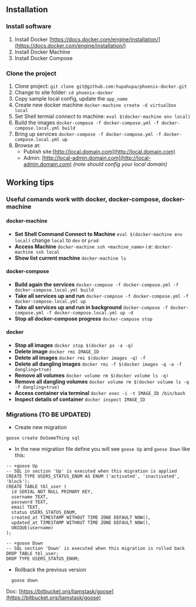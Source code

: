 ## Installation


### Install software

1. Install Docker [https://docs.docker.com/engine/installation/](https://docs.docker.com/engine/installation/)
2. Install Docker Machine
3. Install Docker Compose

### Clone the project

1. Clone project: `git clone git@github.com:hupahupa/phoenix-docker.git`
2. Change to site folder: `cd phoenix-docker`
3. Copy sample local config, update the `app_name`
4. Create new docker machine `docker-machine create -d virtualbox local`
5. Set Shell termial connect to machine: `eval $(docker-machine env local)`
6. Build the images `docker-compose -f docker-compose.yml -f docker-compose.local.yml build`
7. Bring up services `docker-compose -f docker-compose.yml -f docker-compose.local.yml up`
8. Browse at:
	* Publish site:[http://local.domain.com](http://local.domain.com)
	* Admin: [http://local-admin.domain.com](http://local-admin.domain.com)
	*(note should config your local domain)*

## Working tips

### Useful comands work with docker, docker-compose, docker-machine

#### docker-machine
- **Set Shell Command Connect to Machine** `eval $(docker-machine env local)` change `local` to `dev` or `prod`
- **Access Machine** `docker-machine ssh <machine_name>` i.e: `docker-machine ssh local`
- **Show list current machine** `docker-machine ls`

#### docker-compose
- **Build again the services** `docker-compose -f docker-compose.yml -f docker-compose.local.yml build`
- **Take all services up and run** `docker-compose -f docker-compose.yml -f docker-compose.local.yml up`
- **Take all services up and run in background** `docker-compose -f docker-compose.yml -f docker-compose.local.yml up -d`
- **Stop all docker-compose progress** `docker-compose stop`


#### docker
- **Stop all images** `docker stop $(docker ps -a -q)`
- **Delete image** `docker rmi IMAGE_ID`
- **Delete all images** `docker rmi $(docker images -q) -f`
- **Delete all dangling images** `docker rmi -f $(docker images -q -a -f dangling=true)`
- **Remove all volumes** `docker volume rm $(docker volume ls -q)`
- **Remove all dangling volumes** `docker volume rm $(docker volume ls -q -f dangling=true)`
- **Access container via terminal** `docker exec -i -t IMAGE_ID /bin/bash`
- **Inspect details of container** `docker inspect IMAGE_ID`


### Migrations (TO BE UPDATED)
* Create new migration

```
goose create DoSomeThing sql
```

  + In the new migration file define you will see `goose Up` and `goose Down` like this:

```
-- +goose Up
-- SQL in section 'Up' is executed when this migration is applied
CREATE TYPE USERS_STATUS_ENUM AS ENUM ('activated', 'inactivated', 'block');
CREATE TABLE tbl_user (
  id SERIAL NOT NULL PRIMARY KEY,
  username TEXT,
  password TEXT,
  email TEXT,
  status USERS_STATUS_ENUM,
  created_at TIMESTAMP WITHOUT TIME ZONE DEFAULT NOW(),
  updated_at TIMESTAMP WITHOUT TIME ZONE DEFAULT NOW(),
  UNIQUE(username)
);

-- +goose Down
-- SQL section 'Down' is executed when this migration is rolled back
DROP TABLE tbl_user;
DROP TYPE USERS_STATUS_ENUM;
```

* Rollback the previous version

```
  goose down
```
Doc: [https://bitbucket.org/liamstask/goose](https://bitbucket.org/liamstask/goose)

